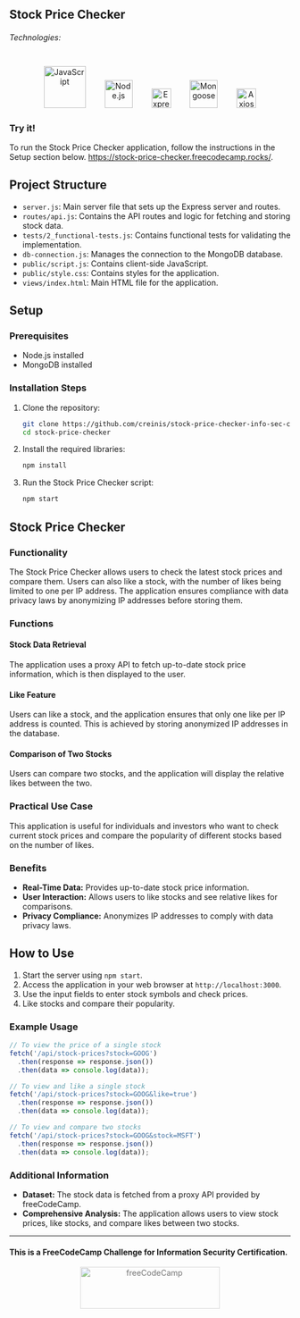 ## Stock Price Checker

###### Technologies:
<p align="center">
<img src="https://img.icons8.com/color/75/000000/javascript.png" width="75" height="75" alt="JavaScript" style="margin: 10px 15px 0 15px;" />
<img src="https://nodejs.org/static/images/logo.svg" height="50" alt="Node.js" style="margin: 10px 15px 0 15px;" />
<img src="https://expressjs.com/images/express-facebook-share.png" height="35" alt="Express" style="margin: 10px 15px 0 15px;" />
<img src="https://mongoosejs.com/docs/images/mongoose5_62x30_transparent.png" height="50" alt="Mongoose" style="margin: 10px 15px 0 15px;" />
<img src="https://axios-http.com/assets/logo.svg" height="35" alt="Axios" style="margin: 10px 15px 0 15px;" />
</p>

### Try it!

To run the Stock Price Checker application, follow the instructions in the Setup section below.
https://stock-price-checker.freecodecamp.rocks/.

## Project Structure

- `server.js`: Main server file that sets up the Express server and routes.
- `routes/api.js`: Contains the API routes and logic for fetching and storing stock data.
- `tests/2_functional-tests.js`: Contains functional tests for validating the implementation.
- `db-connection.js`: Manages the connection to the MongoDB database.
- `public/script.js`: Contains client-side JavaScript.
- `public/style.css`: Contains styles for the application.
- `views/index.html`: Main HTML file for the application.

## Setup

### Prerequisites

- Node.js installed
- MongoDB installed

### Installation Steps

1. Clone the repository:
   ```bash
   git clone https://github.com/creinis/stock-price-checker-info-sec-cert.git
   cd stock-price-checker
   ```

2. Install the required libraries:
   ```bash
   npm install
   ```

3. Run the Stock Price Checker script:
   ```bash
   npm start
   ```

## Stock Price Checker

### Functionality

The Stock Price Checker allows users to check the latest stock prices and compare them. Users can also like a stock, with the number of likes being limited to one per IP address. The application ensures compliance with data privacy laws by anonymizing IP addresses before storing them.

### Functions

#### Stock Data Retrieval

The application uses a proxy API to fetch up-to-date stock price information, which is then displayed to the user.

#### Like Feature

Users can like a stock, and the application ensures that only one like per IP address is counted. This is achieved by storing anonymized IP addresses in the database.

#### Comparison of Two Stocks

Users can compare two stocks, and the application will display the relative likes between the two.

### Practical Use Case

This application is useful for individuals and investors who want to check current stock prices and compare the popularity of different stocks based on the number of likes.

### Benefits

- **Real-Time Data:** Provides up-to-date stock price information.
- **User Interaction:** Allows users to like stocks and see relative likes for comparisons.
- **Privacy Compliance:** Anonymizes IP addresses to comply with data privacy laws.

## How to Use

1. Start the server using `npm start`.
2. Access the application in your web browser at `http://localhost:3000`.
3. Use the input fields to enter stock symbols and check prices.
4. Like stocks and compare their popularity.

### Example Usage

```javascript
// To view the price of a single stock
fetch('/api/stock-prices?stock=GOOG')
  .then(response => response.json())
  .then(data => console.log(data));

// To view and like a single stock
fetch('/api/stock-prices?stock=GOOG&like=true')
  .then(response => response.json())
  .then(data => console.log(data));

// To view and compare two stocks
fetch('/api/stock-prices?stock=GOOG&stock=MSFT')
  .then(response => response.json())
  .then(data => console.log(data));
```

### Additional Information

- **Dataset:** The stock data is fetched from a proxy API provided by freeCodeCamp.
- **Comprehensive Analysis:** The application allows users to view stock prices, like stocks, and compare likes between two stocks.

---
#### This is a FreeCodeCamp Challenge for Information Security Certification.
<p align="center">
<img src="https://cdn.freecodecamp.org/platform/universal/fcc_primary.svg" width="250" height="75" alt="freeCodeCamp" style="margin: 0 15px; opacity: 0.6" />
</p>